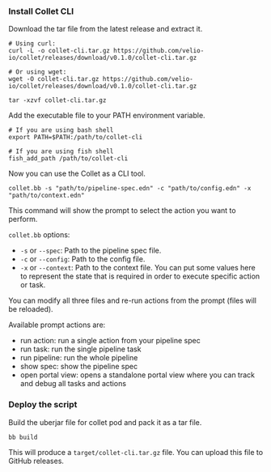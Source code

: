 ### Install Collet CLI

Download the tar file from the latest release and extract it.

```shell
# Using curl:
curl -L -o collet-cli.tar.gz https://github.com/velio-io/collet/releases/download/v0.1.0/collet-cli.tar.gz

# Or using wget:
wget -O collet-cli.tar.gz https://github.com/velio-io/collet/releases/download/v0.1.0/collet-cli.tar.gz
```

```shell
tar -xzvf collet-cli.tar.gz
```

Add the executable file to your PATH environment variable.

```shell
# If you are using bash shell
export PATH=$PATH:/path/to/collet-cli

# If you are using fish shell
fish_add_path /path/to/collet-cli
```

Now you can use the Collet as a CLI tool.

```shell
collet.bb -s "path/to/pipeline-spec.edn" -c "path/to/config.edn" -x "path/to/context.edn"
```

This command will show the prompt to select the action you want to perform.

`collet.bb` options:

- `-s` or `--spec`: Path to the pipeline spec file.
- `-c` or `--config`: Path to the config file.
- `-x` or `--context`: Path to the context file. You can put some values here to represent the state that is required in
  order to execute specific action or task.

You can modify all three files and re-run actions from the prompt (files will be reloaded).

Available prompt actions are:

- run action: run a single action from your pipeline spec
- run task: run the single pipeline task
- run pipeline: run the whole pipeline
- show spec: show the pipeline spec
- open portal view: opens a standalone portal view where you can track and debug all tasks and actions

### Deploy the script

Build the uberjar file for collet pod and pack it as a tar file.

```shell
bb build
```

This will produce a `target/collet-cli.tar.gz` file.
You can upload this file to GitHub releases.